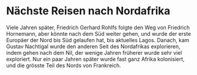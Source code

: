 # Nächste Reisen nach Nordafrika

Viele Jahren später, Friedrich Gerhard Rohlfs folgte den Weg von Friedrich Hornemann, aber könnte nach dem Süd weiter gehen, und wurde der erste Europäer der Nord bis Süd gelaufen hat, bis aktuelles Lagos. Danach, kam Gustav Nachtigal wurde den anderen Seit des Nordafrikas explorieren, indem gehen nach dem Nil, der wenige Jahren früherer wurde sehr viel exploriert. Nur ein paar Jahren später wurde fast ganz Afrika kolonisiert, und die grösste Teil des Nords von Frankreich.